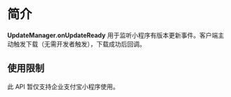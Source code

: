 # 简介

**UpdateManager.onUpdateReady** 用于监听小程序有版本更新事件。客户端主动触发下载（无需开发者触发），下载成功后回调。

## 使用限制

此 API 暂仅支持企业支付宝小程序使用。
